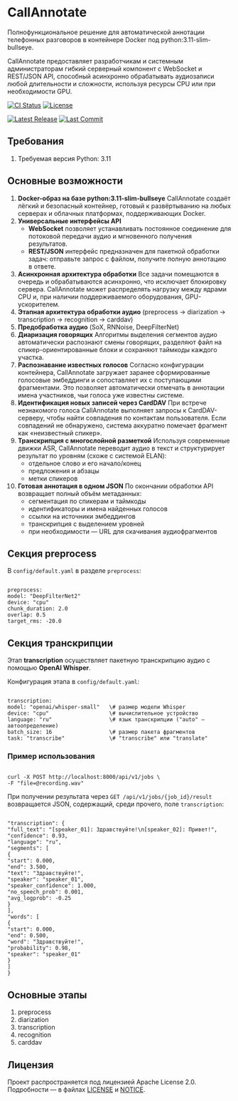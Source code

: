 # CallAnnotate

Полнофункциональное решение для автоматической аннотации телефонных разговоров в контейнере Docker под python:3.11-slim-bullseye.

CallAnnotate предоставляет разработчикам и системным администраторам гибкий серверный компонент с WebSocket и REST/JSON API, способный асинхронно обрабатывать аудиозаписи любой длительности и сложности, используя ресурсы CPU или при необходимости GPU.

<!-- Badges -->
[![CI Status](https://github.com/momentics/CallAnnotate/actions/workflows/ci.yml/badge.svg)](https://github.com/moment/CallAnnotate/actions/workflows/ci.yml)   [![License](https://img.shields.io/badge/license-Apache%202.0-blue.svg)](LICENSE)

[![Latest Release](https://img.shields.io/github/v/release/momentics/CallAnnotate?style=for-the-badge)](https://github.com/momentics/CallAnnotate/releases)   [![Last Commit](https://img.shields.io/github/last-commit/momentics/CallAnnotate?style=for-the-badge)](https://github.com/momentics/CallAnnotate/commits/main)


## Требования

1. Требуемая версия Python: 3.11

## Основные возможности

1. **Docker-образ на базе python:3.11-slim-bullseye**
CallAnnotate создаёт лёгкий и безопасный контейнер, готовый к развёртыванию на любых серверах и облачных платформах, поддерживающих Docker. 
2. **Универсальные интерфейсы API**
    - **WebSocket** позволяет устанавливать постоянное соединение для потоковой передачи аудио и мгновенного получения результатов.
    - **REST/JSON** интерфейс предназначен для пакетной обработки задач: отправьте запрос с файлом, получите полную аннотацию в ответе.
3. **Асинхронная архитектура обработки**
Все задачи помещаются в очередь и обрабатываются асинхронно, что исключает блокировку сервера. CallAnnotate может распределять нагрузку между ядрами CPU и, при наличии поддерживаемого оборудования, GPU-ускорителем.
4. **Этапная архитектура обработки аудио** (preprocess → diarization → transcription → recognition → carddav)  
5. **Предобработка аудио** (SoX, RNNoise, DeepFilterNet)  
4. **Диаризация говорящих**
Алгоритмы выделения сегментов аудио автоматически распознают смены говорящих, разделяют файл на спикер-ориентированные блоки и сохраняют таймкоды каждого участка.
5. **Распознавание известных голосов**
Согласно конфигурации контейнера, CallAnnotate загружает заранее сформированные голосовые эмбеддинги и сопоставляет их с поступающими фрагментами. Это позволяет автоматически отмечать в аннотации имена участников, чьи голоса уже известны системе.
6. **Идентификация новых записей через CardDAV**
При встрече незнакомого голоса CallAnnotate выполняет запросы к CardDAV-серверу, чтобы найти совпадения по контактам пользователя. Если совпадений не обнаружено, система аккуратно помечает фрагмент как «неизвестный спикер».
7. **Транскрипция с многослойной разметкой**
Используя современные движки ASR, CallAnnotate переводит аудио в текст и структурирует результат по уровням (схоже с системой ELAN):
    - отдельное слово и его начало/конец
    - предложения и абзацы
    - метки спикеров
8. **Готовая аннотация в одном JSON**
По окончании обработки API возвращает полный объём метаданных:
    - сегментация по спикерам и таймкоды
    - идентификаторы и имена найденных голосов
    - ссылки на источники эмбеддингов
    - транскрипция с выделением уровней
    - при необходимости — URL для скачивания аудиофрагментов



## Секция preprocess

В `config/default.yaml` в разделе `preprocess`:
```

preprocess:
model: "DeepFilterNet2"
device: "cpu"
chunk_duration: 2.0
overlap: 0.5
target_rms: -20.0

```

## Секция транскрипции

Этап **transcription** осуществляет пакетную транскрипцию аудио с помощью **OpenAI Whisper**.  

Конфигурация этапа в `config/default.yaml`:
```

transcription:
model: "openai/whisper-small"   \# размер модели Whisper
device: "cpu"                   \# вычислительное устройство
language: "ru"                  \# язык транскрипции ("auto" — автоопределение)
batch_size: 16                  \# размер пакета фрагментов
task: "transcribe"              \# "transcribe" или "translate"

```

### Пример использования

```

curl -X POST http://localhost:8000/api/v1/jobs \
-F "file=@recording.wav"

```

При получении результата через
`GET /api/v1/jobs/{job_id}/result` возвращается JSON, содержащий, среди прочего, поле `transcription`:
```

"transcription": {
"full_text": "[speaker_01]: Здравствуйте!\n[speaker_02]: Привет!",
"confidence": 0.93,
"language": "ru",
"segments": [
{
"start": 0.000,
"end": 3.500,
"text": "Здравствуйте!",
"speaker": "speaker_01",
"speaker_confidence": 1.000,
"no_speech_prob": 0.001,
"avg_logprob": -0.25
}
],
"words": [
{
"start": 0.000,
"end": 0.500,
"word": "Здравствуйте!",
"probability": 0.98,
"speaker": "speaker_01"
}
]
}

```

## Основные этапы

1. preprocess  
2. diarization  
3. transcription  
4. recognition  
5. carddav  


## Лицензия

Проект распространяется под лицензией Apache License 2.0. Подробности — в файлах [LICENSE](LICENSE) и [NOTICE](NOTICE).
